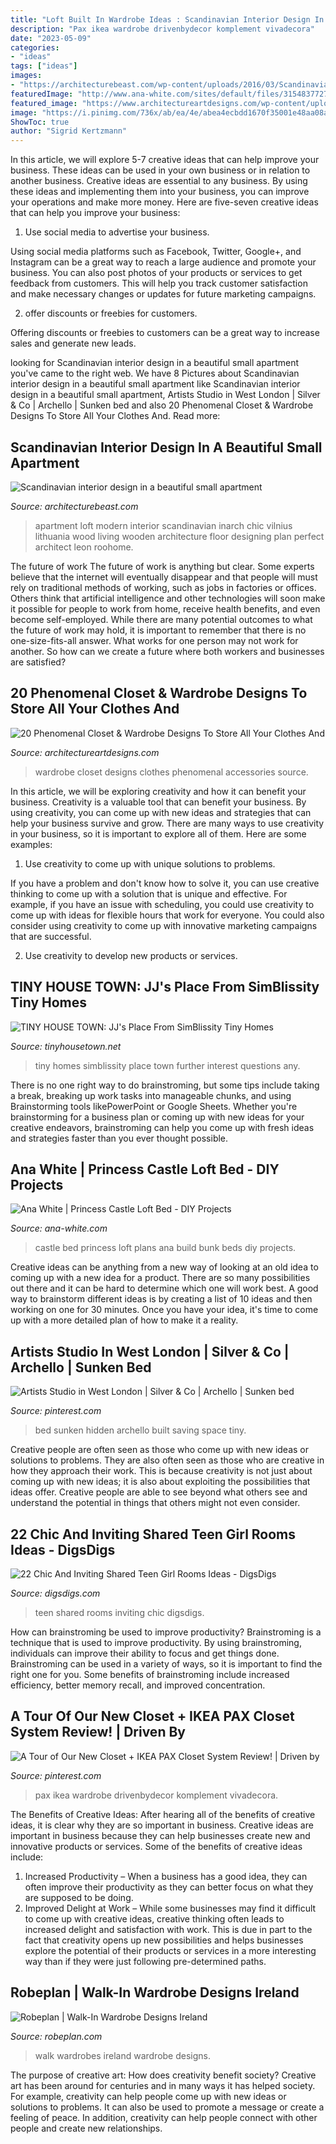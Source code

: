 ```yaml
---
title: "Loft Built In Wardrobe Ideas : Scandinavian Interior Design In A Beautiful Small Apartment"
description: "Pax ikea wardrobe drivenbydecor komplement vivadecora"
date: "2023-05-09"
categories:
- "ideas"
tags: ["ideas"]
images:
- "https://architecturebeast.com/wp-content/uploads/2016/03/Scandinavian-interior-design-in-a-beautiful-small-apartment-featured-on-Architecture-Beast-6.jpg"
featuredImage: "http://www.ana-white.com/sites/default/files/3154837727_1385390783.jpg"
featured_image: "https://www.architectureartdesigns.com/wp-content/uploads/2015/04/20-Phenomenal-Closet-Wardrobe-Designs-To-Store-All-Your-Clothes-And-Accessories-In-3-630x841.jpg"
image: "https://i.pinimg.com/736x/ab/ea/4e/abea4ecbdd1670f35001e48aa08a7a43.jpg"
ShowToc: true
author: "Sigrid Kertzmann"
---
```



In this article, we will explore 5-7 creative ideas that can help improve your business. These ideas can be used in your own business or in relation to another business.
Creative ideas are essential to any business. By using these ideas and implementing them into your business, you can improve your operations and make more money. Here are five-seven creative ideas that can help you improve your business:
1. Use social media to advertise your business.

Using social media platforms such as Facebook, Twitter, Google+, and Instagram can be a great way to reach a large audience and promote your business. You can also post photos of your products or services to get feedback from customers. This will help you track customer satisfaction and make necessary changes or updates for future marketing campaigns.

2. offer discounts or freebies for customers.

Offering discounts or freebies to customers can be a great way to increase sales and generate new leads.

	

		
looking for Scandinavian interior design in a beautiful small apartment you've came to the right web. We have 8 Pictures about Scandinavian interior design in a beautiful small apartment like Scandinavian interior design in a beautiful small apartment, Artists Studio in West London | Silver &amp; Co | Archello | Sunken bed and also 20 Phenomenal Closet &amp; Wardrobe Designs To Store All Your Clothes And. Read more:
		
    
## Scandinavian Interior Design In A Beautiful Small Apartment

<img loading=lazy src="https://architecturebeast.com/wp-content/uploads/2016/03/Scandinavian-interior-design-in-a-beautiful-small-apartment-featured-on-Architecture-Beast-6.jpg" onerror="this.onerror=null;this.src='https://tse3.mm.bing.net/th?id=OIP.kqT6hIF5iqCoiaDJ815QCwHaLH&amp;pid=15.1';" alt="Scandinavian interior design in a beautiful small apartment">

_Source: architecturebeast.com_

>apartment loft modern interior scandinavian inarch chic vilnius lithuania wood living wooden architecture floor designing plan perfect architect leon roohome. 

	

The future of work
The future of work is anything but clear. Some experts believe that the internet will eventually disappear and that people will must rely on traditional methods of working, such as jobs in factories or offices. Others think that artificial intelligence and other technologies will soon make it possible for people to work from home, receive health benefits, and even become self-employed. While there are many potential outcomes to what the future of work may hold, it is important to remember that there is no one-size-fits-all answer. What works for one person may not work for another. So how can we create a future where both workers and businesses are satisfied?

    
## 20 Phenomenal Closet &amp; Wardrobe Designs To Store All Your Clothes And

<img loading=lazy src="https://www.architectureartdesigns.com/wp-content/uploads/2015/04/20-Phenomenal-Closet-Wardrobe-Designs-To-Store-All-Your-Clothes-And-Accessories-In-3-630x841.jpg" onerror="this.onerror=null;this.src='https://tse4.mm.bing.net/th?id=OIP.u8e4CZY7T2qQ9hmxQU908QHaJ4&amp;pid=15.1';" alt="20 Phenomenal Closet &amp; Wardrobe Designs To Store All Your Clothes And">

_Source: architectureartdesigns.com_

>wardrobe closet designs clothes phenomenal accessories source. 

	

In this article, we will be exploring creativity and how it can benefit your business.
Creativity is a valuable tool that can benefit your business. By using creativity, you can come up with new ideas and strategies that can help your business survive and grow. There are many ways to use creativity in your business, so it is important to explore all of them. Here are some examples:
1. Use creativity to come up with unique solutions to problems.

If you have a problem and don't know how to solve it, you can use creative thinking to come up with a solution that is unique and effective. For example, if you have an issue with scheduling, you could use creativity to come up with ideas for flexible hours that work for everyone. You could also consider using creativity to come up with innovative marketing campaigns that are successful.

2. Use creativity to develop new products or services.

    
## TINY HOUSE TOWN: JJ&#039;s Place From SimBlissity Tiny Homes

<img loading=lazy src="https://1.bp.blogspot.com/-2LDEU2WoqKE/WULZPh4ci8I/AAAAAAAAYVg/qI3j85l7fW0z5DZDvxltybcmjilCUd-iwCLcBGAs/s1600/simblissity-tiny-homes-6.jpg" onerror="this.onerror=null;this.src='https://tse4.mm.bing.net/th?id=OIP.DI7KngGv0oI6Z_cTL2MbFQHaLH&amp;pid=15.1';" alt="TINY HOUSE TOWN: JJ&#039;s Place From SimBlissity Tiny Homes">

_Source: tinyhousetown.net_

>tiny homes simblissity place town further interest questions any. 

	

There is no one right way to do brainstroming, but some tips include taking a break, breaking up work tasks into manageable chunks, and using Brainstorming tools likePowerPoint or Google Sheets. Whether you're brainstorming for a business plan or coming up with new ideas for your creative endeavors, brainstroming can help you come up with fresh ideas and strategies faster than you ever thought possible.

    
## Ana White | Princess Castle Loft Bed - DIY Projects

<img loading=lazy src="http://www.ana-white.com/sites/default/files/3154837727_1385390783.jpg" onerror="this.onerror=null;this.src='https://tse4.mm.bing.net/th?id=OIP.CohuxopUo4a-i75i9t7URwHaFj&amp;pid=15.1';" alt="Ana White | Princess Castle Loft Bed - DIY Projects">

_Source: ana-white.com_

>castle bed princess loft plans ana build bunk beds diy projects. 

	

Creative ideas can be anything from a new way of looking at an old idea to coming up with a new idea for a product. There are so many possibilities out there and it can be hard to determine which one will work best. A good way to brainstorm different ideas is by creating a list of 10 ideas and then working on one for 30 minutes. Once you have your idea, it's time to come up with a more detailed plan of how to make it a reality.

    
## Artists Studio In West London | Silver &amp; Co | Archello | Sunken Bed

<img loading=lazy src="https://i.pinimg.com/736x/ab/ea/4e/abea4ecbdd1670f35001e48aa08a7a43.jpg" onerror="this.onerror=null;this.src='https://tse4.mm.bing.net/th?id=OIP.mOyB8rrQTIh0v-FxbXgNygHaJ8&amp;pid=15.1';" alt="Artists Studio in West London | Silver &amp; Co | Archello | Sunken bed">

_Source: pinterest.com_

>bed sunken hidden archello built saving space tiny. 

	

Creative people are often seen as those who come up with new ideas or solutions to problems. They are also often seen as those who are creative in how they approach their work. This is because creativity is not just about coming up with new ideas; it is also about exploiting the possibilities that ideas offer. Creative people are able to see beyond what others see and understand the potential in things that others might not even consider.

    
## 22 Chic And Inviting Shared Teen Girl Rooms Ideas - DigsDigs

<img loading=lazy src="https://www.digsdigs.com/photos/chic-and-inviting-shared-teen-girl-rooms-ideas-11.jpg" onerror="this.onerror=null;this.src='https://tse3.mm.bing.net/th?id=OIP.FbbFW2VVomJEEsWn5xfJmgHaLH&amp;pid=15.1';" alt="22 Chic And Inviting Shared Teen Girl Rooms Ideas - DigsDigs">

_Source: digsdigs.com_

>teen shared rooms inviting chic digsdigs. 

	

How can brainstroming be used to improve productivity?
Brainstroming is a technique that is used to improve productivity. By using brainstroming, individuals can improve their ability to focus and get things done. Brainstroming can be used in a variety of ways, so it is important to find the right one for you. Some benefits of brainstroming include increased efficiency, better memory recall, and improved concentration.

    
## A Tour Of Our New Closet + IKEA PAX Closet System Review! | Driven By

<img loading=lazy src="https://i.pinimg.com/736x/75/c1/be/75c1beabdaf9c1ec61aae90edbbd76f1.jpg" onerror="this.onerror=null;this.src='https://tse1.mm.bing.net/th?id=OIP.sd_MgyNVm0XXmi5aH9jBigHaLH&amp;pid=15.1';" alt="A Tour of Our New Closet + IKEA PAX Closet System Review! | Driven by">

_Source: pinterest.com_

>pax ikea wardrobe drivenbydecor komplement vivadecora. 

	

The Benefits of Creative Ideas: After hearing all of the benefits of creative ideas, it is clear why they are so important in business.
Creative ideas are important in business because they can help businesses create new and innovative products or services. Some of the benefits of creative ideas include: 
1. Increased Productivity – When a business has a good idea, they can often improve their productivity as they can better focus on what they are supposed to be doing. 
2. Improved Delight at Work – While some businesses may find it difficult to come up with creative ideas, creative thinking often leads to increased delight and satisfaction with work. This is due in part to the fact that creativity opens up new possibilities and helps businesses explore the potential of their products or services in a more interesting way than if they were just following pre-determined paths. 

    
## Robeplan | Walk-In Wardrobe Designs Ireland

<img loading=lazy src="https://www.robeplan.com/galleries/walk-in/10.jpg" onerror="this.onerror=null;this.src='https://tse3.mm.bing.net/th?id=OIP.AHfZ1sZfBZGy2N_W8ZG0FwHaJ4&amp;pid=15.1';" alt="Robeplan | Walk-In Wardrobe Designs Ireland">

_Source: robeplan.com_

>walk wardrobes ireland wardrobe designs. 

	

The purpose of creative art: How does creativity benefit society?
Creative art has been around for centuries and in many ways it has helped society. For example, creativity can help people come up with new ideas or solutions to problems. It can also be used to promote a message or create a feeling of peace. In addition, creativity can help people connect with other people and create new relationships.

